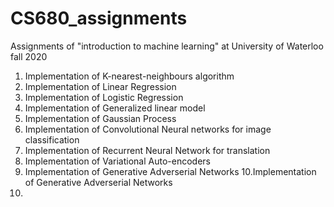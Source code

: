 # CS680_assignments
Assignments of  "introduction to machine learning" at University of Waterloo fall 2020

1. Implementation of K-nearest-neighbours algorithm
2. Implementation of Linear Regression
3. Implementation of Logistic Regression
4. Implementation of Generalized linear model
5. Implementation of Gaussian Process
6. Implementation of Convolutional Neural networks for image classification
7. Implementation of Recurrent Neural Network for translation
8. Implementation of Variational Auto-encoders
9. Implementation of Generative Adverserial Networks
10.Implementation of Generative Adverserial Networks
11.
